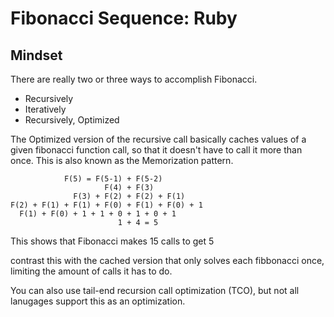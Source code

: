Fibonacci Sequence: Ruby
===============================================================================


Mindset
-------------------------------------------------------------------------------

There are really two or three ways to accomplish Fibonacci.

- Recursively
- Iteratively
- Recursively, Optimized

The Optimized version of the recursive call basically caches values of a given 
fibonacci function call, so that it doesn't have to call it more than once. This is also known as the Memorization pattern.

                F(5) = F(5-1) + F(5-2)
                         F(4) + F(3)
                  F(3) + F(2) + F(2) + F(1)
    F(2) + F(1) + F(1) + F(0) + F(1) + F(0) + 1
      F(1) + F(0) + 1 + 1 + 0 + 1 + 0 + 1
                            1 + 4 = 5

This shows that Fibonacci makes 15 calls to get 5

contrast this with the cached version that only solves each fibbonacci once, limiting the amount of calls it has to do.

You can also use tail-end recursion call optimization (TCO), but not all 
lanugages support this as an optimization.
